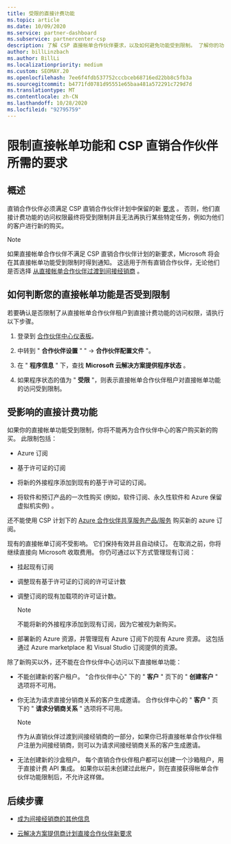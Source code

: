 ```yaml
---
title: 受限的直接计费功能
ms.topic: article
ms.date: 10/09/2020
ms.service: partner-dashboard
ms.subservice: partnercenter-csp
description: 了解 CSP 直接帐单合作伙伴要求，以及如何避免功能受到限制。 了解你的功能是否受到限制。
author: billLinzbach
ms.author: BillLi
ms.localizationpriority: medium
ms.custom: SEOMAY.20
ms.openlocfilehash: 7ee6f4fdb537752cccbceb68716ed22bb8c5fb3a
ms.sourcegitcommit: b4771fd0781d95551e65baa481a572291c729d7d
ms.translationtype: MT
ms.contentlocale: zh-CN
ms.lasthandoff: 10/28/2020
ms.locfileid: "92795759"
---
```

# <a name="restricted-direct-bill-capabilities-and-the-requirements-needed-for-csp-direct-bill-partners"></a>限制直接帐单功能和 CSP 直销合作伙伴所需的要求  

## <a name="overview"></a>概述

直销合作伙伴必须满足 CSP 直销合作伙伴计划中保留的新 [要求](direct-partner-new-requirements.md) 。 否则，他们直接计费功能的访问权限最终将受到限制并且无法再执行某些特定任务，例如为他们的客户进行新的购买。

> [!Note]
> 如果直接帐单合作伙伴不满足 CSP 直销合作伙伴计划的新要求，Microsoft 将会在其直接帐单功能受到限制时得到通知。 这适用于所有直销合作伙伴，无论他们是否选择 [从直接帐单合作伙伴过渡到间接经销商](transition-direct-to-indirect.md) 。  

## <a name="how-to-tell-if-your-direct-bill-capabilities-has-been-restricted"></a>如何判断您的直接帐单功能是否受到限制

若要确认是否限制了从直接帐单合作伙伴租户到直接计费功能的访问权限，请执行以下步骤。

1. 登录到 [合作伙伴中心仪表板](https://partner.microsoft.com/dashboard)。

2. 中转到 " **合作伙伴设置** " "  ->  **合作伙伴配置文件** "。

3. 在 " **程序信息** " 下，查找 **Microsoft 云解决方案提供程序状态** 。

4. 如果程序状态的值为 " **受限** "，则表示直接帐单合作伙伴租户对直接帐单功能的访问受到限制。

## <a name="affected-direct-bill-capabilities"></a>受影响的直接计费功能

如果你的直接帐单功能受到限制，你将不能再为合作伙伴中心的客户购买新的购买。 此限制包括：

- Azure 订阅

- 基于许可证的订阅

- 将新的外接程序添加到现有的基于许可证的订阅。

- 将软件和预订产品的一次性购买 (例如，软件订阅、永久性软件和 Azure 保留虚拟机实例) 。

还不能使用 CSP 计划下的 [Azure 合作伙伴共享服务产品/服务](shared-services.md) 购买新的 azure 订阅。

现有的直接帐单订阅不受影响。 它们保持有效并且自动续订。 在取消之前，你将继续直接向 Microsoft 收取费用。 你仍可通过以下方式管理现有订阅：

- 挂起现有订阅

- 调整现有基于许可证的订阅的许可证计数

- 调整订阅的现有加载项的许可证计数。 
 
    >[!Note] 
    >不能将新的外接程序添加到现有订阅，因为它被视为新购买。

- 部署新的 Azure 资源，并管理现有 Azure 订阅下的现有 Azure 资源。 这包括通过 Azure marketplace 和 Visual Studio 订阅提供的资源。

除了新购买以外，还不能在合作伙伴中心访问以下直接帐单功能：

- 不能创建新的客户租户。 "合作伙伴中心" 下的 " **客户** " 页下的 " **创建客户** " 选项将不可用。

- 你无法为请求直接分销商关系的客户生成邀请。 合作伙伴中心的 " **客户** " 页下的 " **请求分销商关系** " 选项将不可用。

    >[!NOTE]
    >作为从直销伙伴过渡到间接经销商的一部分，如果你已将直接帐单合作伙伴租户注册为间接经销商，则可以为请求间接经销商关系的客户生成邀请。

- 无法创建新的沙盒租户。 每个直销合作伙伴租户都可以创建一个沙箱租户，用于直接计费 API 集成。 如果你以前未创建过此帐户，则在直接获得帐单合作伙伴功能限制后，不允许这样做。  

## <a name="next-steps"></a>后续步骤

- [成为间接经销商的其他信息](https://assetsprod.microsoft.com/csp-directbill-to-indirect-transition.pdf)

- [云解决方案提供商计划直接合作伙伴新要求](direct-partner-new-requirements.md)